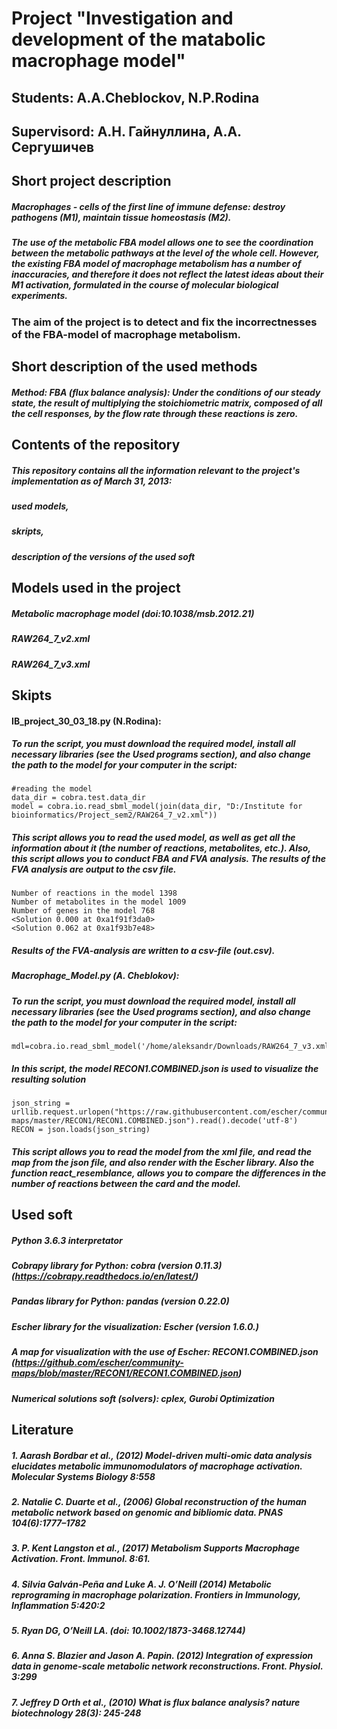 # Project "Investigation and development of the matabolic macrophage model"
## Students: А.А.Cheblockov, N.P.Rodina
## Supervisord: А.Н. Гайнуллина, А.А. Сергушичев

## Short project description

##### Macrophages - cells of the first line of immune defense: destroy pathogens (M1), maintain tissue homeostasis (M2).
##### The use of the metabolic FBA model allows one to see the coordination between the metabolic pathways at the level of the whole cell. However, the existing FBA model of macrophage metabolism has a number of inaccuracies, and therefore it does not reflect the latest ideas about their M1 activation, formulated in the course of molecular biological experiments.

### The aim of the project is to detect and fix the incorrectnesses of the FBA-model of macrophage metabolism.

## Short description of the used methods

##### Method: FBA (flux balance analysis): Under the conditions of our steady state, the result of multiplying the stoichiometric matrix, composed of all the cell responses, by the flow rate through these reactions is zero.

## Contents of the repository

##### This repository contains all the information relevant to the project's implementation as of March 31, 2013:
##### used models,
##### skripts,
##### description of the versions of the used soft

## Models used in the project 

##### Metabolic macrophage model (doi:10.1038/msb.2012.21)
##### RAW264_7_v2.xml
##### RAW264_7_v3.xml

## Skipts
#### IB_project_30_03_18.py (N.Rodina):
##### To run the script, you must download the required model, install all necessary libraries (see the Used programs section), and also change the path to the model for your computer in the script:

```
#reading the model
data_dir = cobra.test.data_dir
model = cobra.io.read_sbml_model(join(data_dir, "D:/Institute for bioinformatics/Project_sem2/RAW264_7_v2.xml"))
```
##### This script allows you to read the used model, as well as get all the information about it (the number of reactions, metabolites, etc.). Also, this script allows you to conduct FBA and FVA analysis. The results of the FVA analysis are output to the csv file.

```
Number of reactions in the model 1398
Number of metabolites in the model 1009
Number of genes in the model 768
<Solution 0.000 at 0xa1f91f3da0>
<Solution 0.062 at 0xa1f93b7e48>
```
##### Results of the FVA-analysis are written to a csv-file (out.csv).

##### Macrophage_Model.py (А. Cheblokov): 
##### To run the script, you must download the required model, install all necessary libraries (see the Used programs section), and also change the path to the model for your computer in the script:
```
mdl=cobra.io.read_sbml_model('/home/aleksandr/Downloads/RAW264_7_v3.xml')
```
##### In this script, the model RECON1.COMBINED.json is used to visualize the resulting solution

```
json_string = urllib.request.urlopen("https://raw.githubusercontent.com/escher/community-maps/master/RECON1/RECON1.COMBINED.json").read().decode('utf-8')
RECON = json.loads(json_string)
```

##### This script allows you to read the model from the xml file, and read the map from the json file, and also render with the Escher library. Also the function react_resemblance, allows you to compare the differences in the number of reactions between the card and the model.

## Used soft

##### Python 3.6.3 interpretator
##### Cobrapy library for Python: cobra (version 0.11.3) (https://cobrapy.readthedocs.io/en/latest/)
##### Pandas library for Python:  pandas (version 0.22.0)
##### Escher library for the visualization: Escher (version 1.6.0.)
##### A map for visualization with the use of Escher: RECON1.COMBINED.json (https://github.com/escher/community-maps/blob/master/RECON1/RECON1.COMBINED.json)
##### Numerical solutions soft (solvers): cplex, Gurobi Optimization

## Literature
##### 1. Aarash Bordbar et al., (2012)  Model-driven multi-omic data analysis elucidates metabolic immunomodulators of macrophage activation.  Molecular Systems Biology 8:558
##### 2. Natalie C. Duarte et al., (2006) Global reconstruction of the human metabolic network based on genomic and bibliomic data.  PNAS 104(6):1777–1782
##### 3. P. Kent Langston et al., (2017) Metabolism Supports Macrophage Activation. Front. Immunol. 8:61.
##### 4. Silvia Galván-Peña and Luke A. J. O’Neill (2014) Metabolic reprograming in macrophage polarization. Frontiers in Immunology, Inflammation 5:420:2
##### 5. Ryan DG, O’Neill LA. (doi: 10.1002/1873-3468.12744)
##### 6. Anna S. Blazier and Jason A. Papin. (2012) Integration of expression data in genome-scale metabolic network reconstructions. Front.      Physiol. 3:299
##### 7. Jeffrey D Orth et al., (2010) What is flux balance analysis? nature biotechnology 28(3): 245-248







